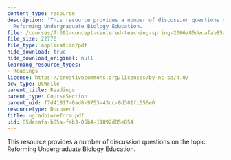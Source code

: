```yaml
---
content_type: resource
description: 'This resource provides a number of discussion questions on the topic:
  Reforming Undergraduate Biology Education.'
file: /courses/7-391-concept-centered-teaching-spring-2006/85decafab85afab305b411892d85e854_ugradbioreform.pdf
file_size: 22776
file_type: application/pdf
hide_download: true
hide_download_original: null
learning_resource_types:
- Readings
license: https://creativecommons.org/licenses/by-nc-sa/4.0/
ocw_type: OCWFile
parent_title: Readings
parent_type: CourseSection
parent_uid: f7d41817-0ad8-9753-43cc-8d381fc556e0
resourcetype: Document
title: ugradbioreform.pdf
uid: 85decafa-b85a-fab3-05b4-11892d85e854
---
```

This resource provides a number of discussion questions on the topic: Reforming Undergraduate Biology Education.